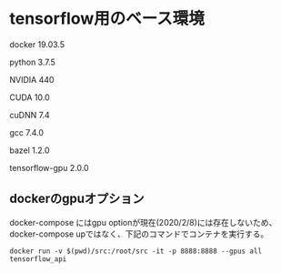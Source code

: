 # tensorflow用のベース環境

docker 19.03.5

python 3.7.5

NVIDIA 440

CUDA 10.0

cuDNN 7.4

gcc 7.4.0

bazel 1.2.0

tensorflow-gpu 2.0.0


## dockerのgpuオプション

docker-compose にはgpu optionが現在(2020/2/8)には存在しないため、docker-compose upではなく、下記のコマンドでコンテナを実行する。

    docker run -v $(pwd)/src:/root/src -it -p 8888:8888 --gpus all tensorflow_api